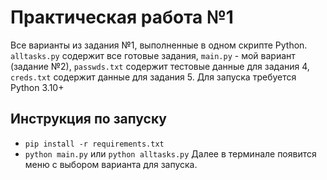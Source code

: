 # Практическая работа №1

Все варианты из задания №1, выполненные в одном скрипте Python. `alltasks.py` содержит все готовые задания, `main.py` - мой вариант (задание №2), `passwds.txt` содержит тестовые данные для задания 4, `creds.txt` содержит данные для задания 5. Для запуска требуется Python 3.10+

## Инструкция по запуску
- `pip install -r requirements.txt`
- `python main.py` или `python alltasks.py`
Далее в терминале появится меню с выбором варианта для запуска.
